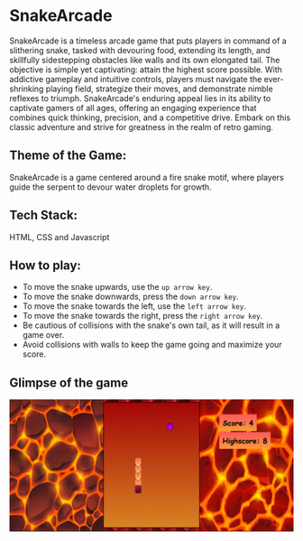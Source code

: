 
# SnakeArcade

SnakeArcade is a timeless arcade game that puts players in command of a slithering snake, tasked with devouring food, extending its length, and skillfully sidestepping obstacles like walls and its own elongated tail. The objective is simple yet captivating: attain the highest score possible. With addictive gameplay and intuitive controls, players must navigate the ever-shrinking playing field, strategize their moves, and demonstrate nimble reflexes to triumph. SnakeArcade's enduring appeal lies in its ability to captivate gamers of all ages, offering an engaging experience that combines quick thinking, precision, and a competitive drive. Embark on this classic adventure and strive for greatness in the realm of retro gaming.


## Theme of the Game:

SnakeArcade is a game centered around a fire snake motif, where players guide the serpent to devour water droplets for growth.
## Tech Stack:

HTML, CSS and Javascript
## How to play:

- To move the snake upwards, use the `up arrow key`.
- To move the snake downwards, press the `down arrow key`.
- To move the snake towards the left, use the `left arrow key`.
- To move the snake towards the right, press the `right arrow key`.
- Be cautious of collisions with the snake's own tail, as it will  result in a game over.
- Avoid collisions with walls to keep the game going and maximize your score.
## Glimpse of the game

![Snake Image](https://github.com/mrdetective/Cover_img/blob/main/SnakeArcade.png)
